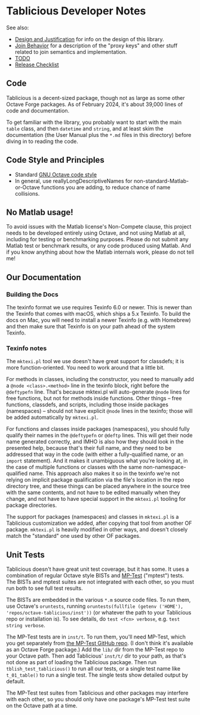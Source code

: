 # Tablicious Developer Notes

See also:

* [Design and Justification](Design-and-Justification.html) for info on
the design of this library.
* [Join Behavior](Join-Behavior.html) for a description of the "proxy keys" and other stuff related to join semantics and implementation.
* [TODO](TODO.html)
* [Release Checklist](Release-Checklist.html)

## Code

Tablicious is a decent-sized package, though not as large as some other Octave Forge packages. As of February 2024, it's about 39,000 lines of code and documentation.

To get familiar with the library, you probably want to start with the main `table` class, and then `datetime` and `string`, and at least skim the documentation (the User Manual plus the `*.md` files in this directory) before diving in to reading the code.

## Code Style and Principles

* Standard [GNU Octave code style](https://wiki.octave.org/Octave_style_guide)
* In general, use reallyLongDescriptiveNames for non-standard-Matlab-or-Octave functions you are adding, to reduce chance of name collisions.

## No Matlab usage!

To avoid issues with the Matlab license's Non-Compete clause, this project needs to be developed entirely using Octave, and not using Matlab at all, including for testing or benchmarking purposes. Please do not submit any Matlab test or benchmark results, or any code produced using Matlab. And if you know anything about how the Matlab internals work, please do not tell me!

## Our Documentation

### Building the Docs

The texinfo format we use requires Texinfo 6.0 or newer. This is newer than the Texinfo that comes with macOS, which ships a 5.x Texinfo. To build the docs on Mac, you will need to install a newer Texinfo (e.g. with Homebrew) and then make sure that Texinfo is on your path ahead of the system Texinfo.

### Texinfo notes

The `mktexi.pl` tool we use doesn't have great support for classdefs; it is more function-oriented. You need to work around that a little bit.

For methods in classes, including the constructor, you need to manually add a `@node <class>.<method>` line in the texinfo block, right before the `@deftypefn` line. That's because mktexi.pl will auto-generate `@node` lines for free functions, but not for methods inside functions. Other things – free functions, classdefs, and scripts, including those inside packages (namespaces) – should not have explicit `@node` lines in the texinfo; those will be added automatically by `mktexi.pl`.

For functions and classes inside packages (namespaces), you should fully qualify their names in the `@deftypefn` or `@deftp` lines. This will get their node name generated correctly, and IMHO is also how they should look in the presented help, because that's their full name, and they need to be addressed that way in the code (with either a fully-qualified name, or an `import` statement). And it makes it unambiguous what you're looking at, in the case of multiple functions or classes with the same non-namespace-qualified name. This approach also makes it so in the texinfo we're not relying on implicit package qualification via the file's location in the repo directory tree, and these things can be placed anywhere in the source tree with the same contents, and not have to be edited manually when they change, and not have to have special support in the `mktexi.pl` tooling for package directories.

The support for packages (namespaces) and classes in `mktexi.pl` is a Tablicious customization we added, after copying that tool from another OF package. `mktexi.pl` is heavily modified in other ways, and doesn't closely match the "standard" one used by other OF packages.

## Unit Tests

Tablicious doesn't have great unit test coverage, but it has some. It uses a combination of regular Octave style BISTs and [MP-Test](https://github.com/MATPOWER/mptest) ("mptest") tests. The BISTs and mptest suites are not integrated with each other, so you must run both to see full test results.

The BISTs are embedded in the various `*.m` source code files. To run them, use Octave's `oruntests`, running `oruntests(fullfile (getenv ('HOME'), 'repos/octave-tablicious/inst'))` (or whatever the path to your Tablicious repo or installation is). To see details, do `test <fcn> verbose`, e.g. `test string verbose`.

The MP-Test tests are in `inst/t`. To run them, you'll need MP-Test, which you get separately from [the MP-Test GitHub repo](https://github.com/MATPOWER/mptest). (I don't think it's available as an Octave Forge package.) Add the `lib/` dir from the MP-Test repo to your Octave path. Then add Tablicious' `inst/t/` dir to your path, as that's not done as part of loading the Tablicious package. Then run `tblish_test_tablicious()` to run all our tests, or a single test name like `t_01_table()` to run a single test. The single tests show detailed output by default.

The MP-Test test suites from Tablicious and other packages may interfere with each other, so you should only have one package's MP-Test test suite on the Octave path at a time.
